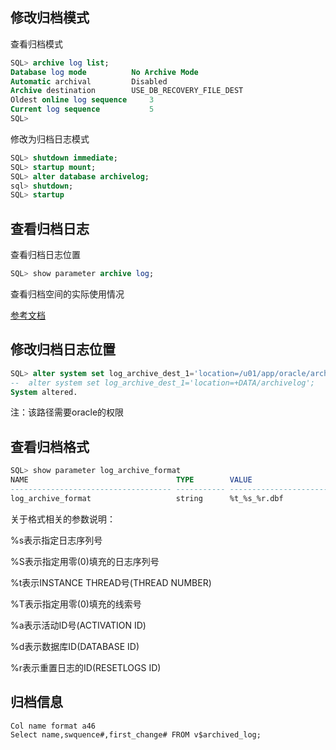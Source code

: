 ## 修改归档模式

查看归档模式

```sql
SQL> archive log list; 
Database log mode	       No Archive Mode
Automatic archival	       Disabled
Archive destination	       USE_DB_RECOVERY_FILE_DEST
Oldest online log sequence     3
Current log sequence	       5
SQL> 
```

修改为归档日志模式

```sql
SQL> shutdown immediate;
SQL> startup mount;
SQL> alter database archivelog;
sql> shutdown;
SQL> startup
```



## 查看归档日志

查看归档日志位置

```sql
SQL> show parameter archive log;
```

查看归档空间的实际使用情况

[参考文档](https://www.cnblogs.com/qzqdy/p/9596554.html)



## 修改归档日志位置

```sql
SQL> alter system set log_archive_dest_1='location=/u01/app/oracle/archive';
--  alter system set log_archive_dest_1='location=+DATA/archivelog';
System altered.  
```

注：该路径需要oracle的权限



## 查看归档格式

```sql
SQL> show parameter log_archive_format  
NAME                                 TYPE        VALUE  
------------------------------------ ----------- ------------------------------  
log_archive_format                   string      %t_%s_%r.dbf
```

关于格式相关的参数说明：

%s表示指定日志序列号

%S表示指定用零(0)填充的日志序列号

%t表示INSTANCE THREAD号(THREAD NUMBER)

%T表示指定用零(0)填充的线索号

%a表示活动ID号(ACTIVATION ID)

%d表示数据库ID(DATABASE ID)

%r表示重置日志的ID(RESETLOGS ID)

## 归档信息

```
Col name format a46
Select name,swquence#,first_change# FROM v$archived_log;
```

